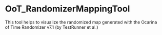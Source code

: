 # OoT_RandomizerMappingTool
This tool helps to visualize the randomized map generated with the Ocarina of Time Randomizer v7.1 (by TestRunner et al.)
